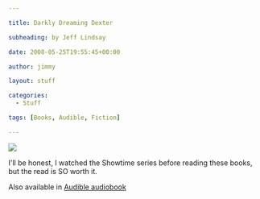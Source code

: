 ```yaml
---

title: Darkly Dreaming Dexter

subheading: by Jeff Lindsay

date: 2008-05-25T19:55:45+00:00

author: jimmy

layout: stuff

categories:
  - Stuff

tags: [Books, Audible, Fiction] 

---
```


<div class="iframe-left">
<a href="http://www.amazon.com/Dexter-7-Book-Series/dp/B00VZITGYM/ref=as_li_ss_il?s=digital-text&ie=UTF8&qid=1458768581&sr=1-1&keywords=darkly+dreaming+dexter&linkCode=li3&tag=jimmlitt-20&linkId=6214f80fa55a3282052069b6169fc07e" target="_blank"><img border="0" src="//ws-na.amazon-adsystem.com/widgets/q?_encoding=UTF8&ASIN=B00VZITGYM&Format=_SL250_&ID=AsinImage&MarketPlace=US&ServiceVersion=20070822&WS=1&tag=jimmlitt-20" ></a><img src="//ir-na.amazon-adsystem.com/e/ir?t=jimmlitt-20&l=li3&o=1&a=B00VZITGYM" width="1" height="1" border="0" alt="" style="border:none !important; margin:0px !important;" />
</div>


I'll be honest, I watched the Showtime series before reading these books, but the read is SO worth it.  

Also available in [Audible audiobook][1]



[1]: http://www.amazon.com/Darkly-Dreaming-Dexter-Book/dp/B007P06U66/ref=as_li_ss_tl?s=digital-text&ie=UTF8&qid=1458768651&sr=1-1&keywords=darkly+dreaming+dexter+audio&linkCode=ll1&tag=jimmlitt-20&linkId=0dabd7fc479ea74320dbe22946d1650b "Audible on Amazon"
